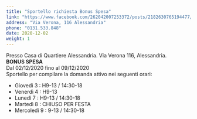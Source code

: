 ```yaml
---
title: "Sportello richiesta Bonus Spesa"
link: "https://www.facebook.com/262042007253372/posts/2182630765194477/?d=n"
address: "Via Verona, 116 Alessandria"
phone: "0131.533.848"
date: 2020-12-02
weight: 1
---
```


Presso Casa di Quartiere Alessandria. Via Verona 116, Alessandria.   
**BONUS SPESA**  
Dal 02/12/2020 fino al 09/12/2020  
Sportello per compilare la domanda attivo nei seguenti orari:  
+ Giovedì 3 : H9-13 / 14:30-18
+ Venerdì 4 : H9-13
+ Lunedì 7 : H9-13 / 14:30-18
+ Martedì 8 : CHIUSO PER FESTA
+ Mercoledì 9 : 9-13 / 14:30-18
